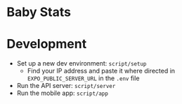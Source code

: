 # Baby Stats

# Development

- Set up a new dev environment: `script/setup`
    - Find your IP address and paste it where directed in `EXPO_PUBLIC_SERVER_URL` in the `.env` file
- Run the API server: `script/server`
- Run the mobile app: `script/app`
